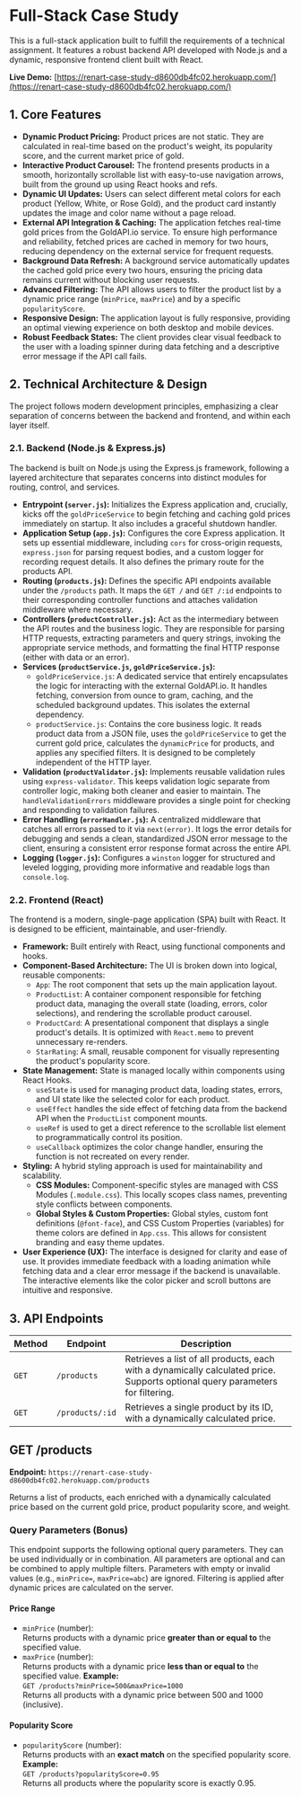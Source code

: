 # Full-Stack Case Study

This is a full-stack application built to fulfill the requirements of a technical assignment. It features a robust backend API developed with Node.js and a dynamic, responsive frontend client built with React.

**Live Demo:** [https://renart-case-study-d8600db4fc02.herokuapp.com/](https://renart-case-study-d8600db4fc02.herokuapp.com/)

## 1. Core Features

- **Dynamic Product Pricing:** Product prices are not static. They are calculated in real-time based on the product's weight, its popularity score, and the current market price of gold.
- **Interactive Product Carousel:** The frontend presents products in a smooth, horizontally scrollable list with easy-to-use navigation arrows, built from the ground up using React hooks and refs.
- **Dynamic UI Updates:** Users can select different metal colors for each product (Yellow, White, or Rose Gold), and the product card instantly updates the image and color name without a page reload.
- **External API Integration & Caching:** The application fetches real-time gold prices from the GoldAPI.io service. To ensure high performance and reliability, fetched prices are cached in memory for two hours, reducing dependency on the external service for frequent requests.
- **Background Data Refresh:** A background service automatically updates the cached gold price every two hours, ensuring the pricing data remains current without blocking user requests.
- **Advanced Filtering:** The API allows users to filter the product list by a dynamic price range (`minPrice`, `maxPrice`) and by a specific `popularityScore`.
- **Responsive Design:** The application layout is fully responsive, providing an optimal viewing experience on both desktop and mobile devices.
- **Robust Feedback States:** The client provides clear visual feedback to the user with a loading spinner during data fetching and a descriptive error message if the API call fails.

## 2. Technical Architecture & Design

The project follows modern development principles, emphasizing a clear separation of concerns between the backend and frontend, and within each layer itself.

### 2.1. Backend (Node.js & Express.js)

The backend is built on Node.js using the Express.js framework, following a layered architecture that separates concerns into distinct modules for routing, control, and services.

- **Entrypoint (`server.js`):** Initializes the Express application and, crucially, kicks off the `goldPriceService` to begin fetching and caching gold prices immediately on startup. It also includes a graceful shutdown handler.
- **Application Setup (`app.js`):** Configures the core Express application. It sets up essential middleware, including `cors` for cross-origin requests, `express.json` for parsing request bodies, and a custom logger for recording request details. It also defines the primary route for the products API.
- **Routing (`products.js`):** Defines the specific API endpoints available under the `/products` path. It maps the `GET /` and `GET /:id` endpoints to their corresponding controller functions and attaches validation middleware where necessary.
- **Controllers (`productController.js`):** Act as the intermediary between the API routes and the business logic. They are responsible for parsing HTTP requests, extracting parameters and query strings, invoking the appropriate service methods, and formatting the final HTTP response (either with data or an error).
- **Services (`productService.js`, `goldPriceService.js`):**
  - `goldPriceService.js`: A dedicated service that entirely encapsulates the logic for interacting with the external GoldAPI.io. It handles fetching, conversion from ounce to gram, caching, and the scheduled background updates. This isolates the external dependency.
  - `productService.js`: Contains the core business logic. It reads product data from a JSON file, uses the `goldPriceService` to get the current gold price, calculates the `dynamicPrice` for products, and applies any specified filters. It is designed to be completely independent of the HTTP layer.
- **Validation (`productValidator.js`):** Implements reusable validation rules using `express-validator`. This keeps validation logic separate from controller logic, making both cleaner and easier to maintain. The `handleValidationErrors` middleware provides a single point for checking and responding to validation failures.
- **Error Handling (`errorHandler.js`):** A centralized middleware that catches all errors passed to it via `next(error)`. It logs the error details for debugging and sends a clean, standardized JSON error message to the client, ensuring a consistent error response format across the entire API.
- **Logging (`logger.js`):** Configures a `winston` logger for structured and leveled logging, providing more informative and readable logs than `console.log`.

### 2.2. Frontend (React)

The frontend is a modern, single-page application (SPA) built with React. It is designed to be efficient, maintainable, and user-friendly.

- **Framework:** Built entirely with React, using functional components and hooks.
- **Component-Based Architecture:** The UI is broken down into logical, reusable components:
  - `App`: The root component that sets up the main application layout.
  - `ProductList`: A container component responsible for fetching product data, managing the overall state (loading, errors, color selections), and rendering the scrollable product carousel.
  - `ProductCard`: A presentational component that displays a single product's details. It is optimized with `React.memo` to prevent unnecessary re-renders.
  - `StarRating`: A small, reusable component for visually representing the product's popularity score.
- **State Management:** State is managed locally within components using React Hooks.
  - `useState` is used for managing product data, loading states, errors, and UI state like the selected color for each product.
  - `useEffect` handles the side effect of fetching data from the backend API when the `ProductList` component mounts.
  - `useRef` is used to get a direct reference to the scrollable list element to programmatically control its position.
  - `useCallback` optimizes the color change handler, ensuring the function is not recreated on every render.
- **Styling:** A hybrid styling approach is used for maintainability and scalability.
  - **CSS Modules:** Component-specific styles are managed with CSS Modules (`.module.css`). This locally scopes class names, preventing style conflicts between components.
  - **Global Styles & Custom Properties:** Global styles, custom font definitions (`@font-face`), and CSS Custom Properties (variables) for theme colors are defined in `App.css`. This allows for consistent branding and easy theme updates.
- **User Experience (UX):** The interface is designed for clarity and ease of use. It provides immediate feedback with a loading animation while fetching data and a clear error message if the backend is unavailable. The interactive elements like the color picker and scroll buttons are intuitive and responsive.

## 3. API Endpoints

| Method | Endpoint         | Description                                                                 |
|--------|------------------|-----------------------------------------------------------------------------|
| `GET`  | `/products`       | Retrieves a list of all products, each with a dynamically calculated price. Supports optional query parameters for filtering. |
| `GET`  | `/products/:id`   | Retrieves a single product by its ID, with a dynamically calculated price. |

## GET /products

**Endpoint:** `https://renart-case-study-d8600db4fc02.herokuapp.com/products`

Returns a list of products, each enriched with a dynamically calculated price based on the current gold price, product popularity score, and weight.

### Query Parameters (Bonus)

This endpoint supports the following optional query parameters. They can be used individually or in combination.
All parameters are optional and can be combined to apply multiple filters. Parameters with empty or invalid values (e.g., `minPrice=`, `maxPrice=abc`) are ignored. Filtering is applied after dynamic prices are calculated on the server.

#### Price Range
- `minPrice` (number):  
  Returns products with a dynamic price **greater than or equal to** the specified value.
- `maxPrice` (number):  
  Returns products with a dynamic price **less than or equal to** the specified value.
**Example:**  
`GET /products?minPrice=500&maxPrice=1000`  
Returns all products with a dynamic price between 500 and 1000 (inclusive).

#### Popularity Score
- `popularityScore` (number):  
  Returns products with an **exact match** on the specified popularity score.
**Example:**  
`GET /products?popularityScore=0.95`  
Returns all products where the popularity score is exactly 0.95.

